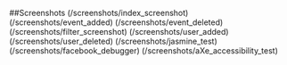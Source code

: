 ##Screenshots
(/screenshots/index_screenshot)
(/screenshots/event_added)
(/screenshots/event_deleted)
(/screenshots/filter_screenshot)
(/screenshots/user_added)
(/screenshots/user_deleted)
(/screenshots/jasmine_test)
(/screenshots/facebook_debugger)
(/screenshots/aXe_accessibility_test)